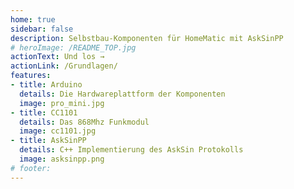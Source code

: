 ```yaml
---
home: true
sidebar: false
description: Selbstbau-Komponenten für HomeMatic mit AskSinPP
# heroImage: /README_TOP.jpg
actionText: Und los →
actionLink: /Grundlagen/
features:
- title: Arduino
  details: Die Hardwareplattform der Komponenten
  image: pro_mini.jpg
- title: CC1101
  details: Das 868Mhz Funkmodul
  image: cc1101.jpg
- title: AskSinPP
  details: C++ Implementierung des AskSin Protokolls
  image: asksinpp.png
# footer: 
---
```

